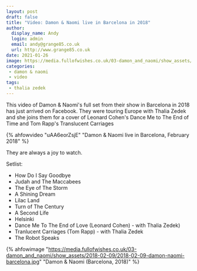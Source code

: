 ```yaml
---
layout: post
draft: false
title: "Video: Damon & Naomi live in Barcelona in 2018"
author:
  display_name: Andy
  login: admin
  email: andy@grange85.co.uk
  url: http://www.grange85.co.uk
date: 2021-01-26
image: https://media.fullofwishes.co.uk/03-damon_and_naomi/show_assets/2018-02-09/2018-02-09-damon-naomi-barcelona.jpg
categories:
 - damon & naomi
 - video
tags:
 - thalia zedek
---
```


This video of Damon & Naomi's full set from their show in Barcelona in 2018 has just arrived on Facebook. They were touring Europe with Thalia Zedek and she joins them for a cover of Leonard Cohen's Dance Me to The End of Time and Tom Rapp's Translucent Carriages

{% ahfowvideo "uAA6eorZsjE" "Damon & Naomi live in Barcelona, February 2018" %}

They are always a joy to watch.

Setlist:

 - How Do I Say Goodbye
 - Judah and The Maccabees
 - The Eye of The Storm
 - A Shining Dream
 - Lilac Land
 - Turn of The Century
 - A Second Life
 - Helsinki
 - Dance Me To The End of Love (Leonard Cohen) - with Thalia Zedek)
 - Tranlucent Carriages (Tom Rapp) - with Thalia Zedek
 - The Robot Speaks


{% ahfowimage "https://media.fullofwishes.co.uk/03-damon_and_naomi/show_assets/2018-02-09/2018-02-09-damon-naomi-barcelona.jpg" "Damon & Naomi (Barcelona, 2018)" %}
